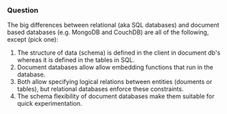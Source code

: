 ### Question

The big differences between relational (aka SQL databases) and document based databases (e.g. MongoDB and CouchDB) are all of the following, except (pick one):

1. The structure of data (schema) is defined in the client in document db's whereas it is defined in the tables in SQL.
2. Document databases allow allow embedding functions that run in the database.
3. Both allow specifying logical relations between entities (douments or tables), but relational databases enforce these constraints.
4. The schema flexibility of document databases make them suitable for quick experimentation.